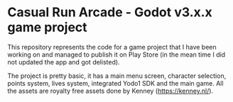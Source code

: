 # Casual Run Arcade - Godot v3.x.x game project

This repository represents the code for a game project that I have been working on and managed to publish it on Play Store (in the mean time I did not updated the app and got delisted).

The project is pretty basic, it has a main menu screen, character selection, points system, lives system, integrated Yodo1 SDK and the main game. All the assets are royalty free assets done by Kenney (https://kenney.nl/).